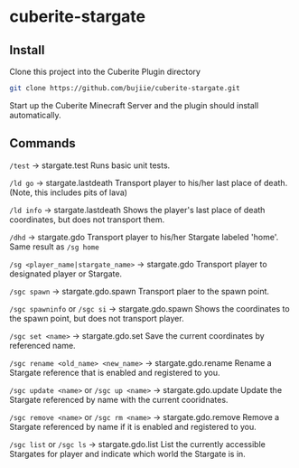 # cuberite-stargate

## Install
Clone this project into the Cuberite Plugin directory
```bash
git clone https://github.com/bujiie/cuberite-stargate.git
```
Start up the Cuberite Minecraft Server and the plugin should install automatically.

## Commands
`/test` -> stargate.test
Runs basic unit tests.

`/ld go` -> stargate.lastdeath
Transport player to his/her last place of death. (Note, this includes pits of lava)

`/ld info` -> stargate.lastdeath
Shows the player's last place of death coordinates, but does not transport them.

`/dhd` -> stargate.gdo
Transport player to his/her Stargate labeled 'home'. Same result as `/sg home`

`/sg <player_name|stargate_name>` -> stargate.gdo
Transport player to designated player or Stargate.

`/sgc spawn` -> stargate.gdo.spawn
Transport plaer to the spawn point.

`/sgc spawninfo` or `/sgc si` -> stargate.gdo.spawn
Shows the coordinates to the spawn point, but does not transport player.

`/sgc set <name>` -> stargate.gdo.set
Save the current coordinates by referenced name.

`/sgc rename <old_name> <new_name>` -> stargate.gdo.rename
Rename a Stargate reference that is enabled and registered to you.

`/sgc update <name>` or `/sgc up <name>` -> stargate.gdo.update
Update the Stargate referenced by name with the current cooridnates.

`/sgc remove <name>` or `/sgc rm <name>` -> stargate.gdo.remove
Remove a Stargate referenced by name if it is enabled and registered to you.

`/sgc list` or `/sgc ls` -> stargate.gdo.list
List the currently accessible Stargates for player and indicate which world the Stargate is in.
